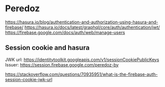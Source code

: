 # Peredoz

https://hasura.io/blog/authentication-and-authorization-using-hasura-and-firebase/
https://hasura.io/docs/latest/graphql/core/auth/authentication/jwt/
https://firebase.google.com/docs/auth/web/manage-users

## Session cookie and hasura

JWK url: https://identitytoolkit.googleapis.com/v1/sessionCookiePublicKeys
Issuer: https://session.firebase.google.com/peredoz-by

https://stackoverflow.com/questions/70935951/what-is-the-firebase-auth-session-cookie-jwk-url

